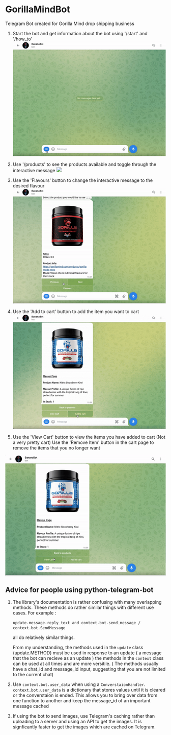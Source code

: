 # GorillaMindBot
Telegram Bot created for Gorilla Mind drop shipping business

1. Start the bot and get information about the bot using '/start' and '/how_to'
![](https://github.com/jamestorivor/GorillaMindBot/blob/main/ReadMeGifs/start-ezgif.com-video-to-gif-converter.gif)

2. Use '/products' to see the products available and toggle through the interactive message
![](https://github.com/jamestorivor/GorillaMindBot/blob/main/ReadMeGifs/products-ezgif.com-video-to-gif-converter.gif)

3. Use the 'Flavours' button to change the interactive message to the desired flavour
![](https://github.com/jamestorivor/GorillaMindBot/blob/main/ReadMeGifs/flavour-ezgif.com-video-to-gif-converter.gif)

4. Use the 'Add to cart' button to add the item you want to cart
![](https://github.com/jamestorivor/GorillaMindBot/blob/main/ReadMeGifs/Add_to_cart-ezgif.com-optimize.gif)

5. Use the 'View Cart' button to view the items you have added to cart (Not a very pretty cart)
   Use the 'Remove Item' button in the cart page to remove the items that you no longer want
   
![](https://github.com/jamestorivor/GorillaMindBot/blob/main/ReadMeGifs/viewcart-ezgif.com-video-to-gif-converter.gif)



## Advice for people using python-telegram-bot
1. The library's documentation is rather confusing with many overlapping methods. These methods do rather similar things with different use cases.
   For example :
   ```
   update.message.reply_text and context.bot.send_message / context.bot.SendMessage
   ```
   all do relatively similar things.

   From my understanding,
   the methods used in the `update` class (update.METHOD) must be used in response to an update ( a message that the bot can recieve as an update )
   the methods in the `context` class can be used at all times and are more versitile. ( The methods usually have a chat_id and message_id input, suggesting that you are not limited to the current chat)

2. Use `context.bot.user_data` when using a `ConverstaionHandler`. `context.bot.user_data` is a dictionary that stores values until it is cleared or the converstaion is ended.
  This allows you to bring over data from one function to another and keep the message_id of an important message cached

3. If using the bot to send images, use Telegram's caching rather than uploading to a server and using an API to get the images. It is signficantly faster to get the images which are cached on Telegram.





